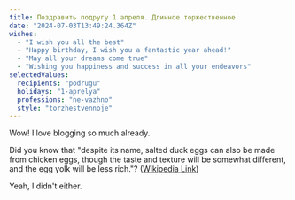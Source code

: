 ```yaml
---
title: Поздравить подругу 1 апреля. Длинное торжественное
date: "2024-07-03T13:49:24.364Z"
wishes:
  - "I wish you all the best"
  - "Happy birthday, I wish you a fantastic year ahead!"
  - "May all your dreams come true"
  - "Wishing you happiness and success in all your endeavors"
selectedValues:
  recipients: "podrugu"
  holidays: "1-aprelya"
  professions: "ne-vazhno"
  style: "torzhestvennoje"
---
```


Wow! I love blogging so much already.

Did you know that "despite its name, salted duck eggs can also be made from
chicken eggs, though the taste and texture will be somewhat different, and the
egg yolk will be less rich."?
([Wikipedia Link](https://en.wikipedia.org/wiki/Salted_duck_egg))

Yeah, I didn't either.
